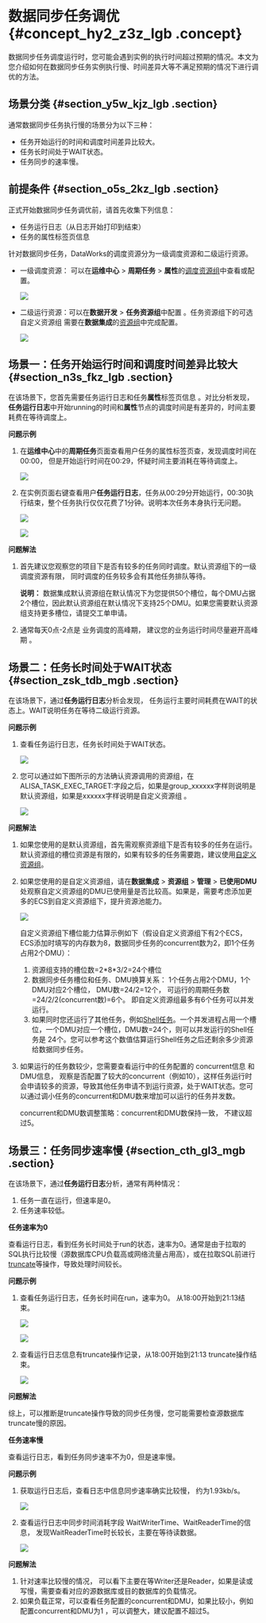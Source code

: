 # 数据同步任务调优 {#concept_hy2_z3z_lgb .concept}

数据同步任务调度运行时，您可能会遇到实例的执行时间超过预期的情况。本文为您介绍如何在数据同步任务实例执行慢、时间差异大等不满足预期的情况下进行调优的方法。

## 场景分类 {#section_y5w_kjz_lgb .section}

通常数据同步任务执行慢的场景分为以下三种：

-   任务开始运行的时间和调度时间差异比较大。
-   任务长时间处于WAIT状态。
-   任务同步的速率慢。

## 前提条件 {#section_o5s_2kz_lgb .section}

正式开始数据同步任务调优前，请首先收集下列信息：

-   任务运行日志（从日志开始打印到结束）
-   任务的属性标签页信息

针对数据同步任务，DataWorks的调度资源分为一级调度资源和二级运行资源。

-   一级调度资源： 可以在**运维中心** \> **周期任务** \> **属性**的[调度资源组](cn.zh-CN/使用指南/管理控制台/调度资源列表.md#)中查看或配置。

    ![](http://static-aliyun-doc.oss-cn-hangzhou.aliyuncs.com/assets/img/105149/155427103637316_zh-CN.png)

-   二级运行资源：可以在**数据开发** \> **任务资源组**中配置 。任务资源组下的可选自定义资源组 需要在**数据集成**的[资源组](cn.zh-CN/使用指南/数据集成/常见配置/新增任务资源.md#)中完成配置。

    ![](http://static-aliyun-doc.oss-cn-hangzhou.aliyuncs.com/assets/img/105149/155427103637317_zh-CN.png)


## 场景一：任务开始运行时间和调度时间差异比较大 {#section_n3s_fkz_lgb .section}

在该场景下，您首先需要任务运行日志和任务**属性**标签页信息 。对比分析发现， **任务运行日志**中开始running的时间和**属性**节点的调度时间是有差异的，时间主要耗费在等待调度上。

**问题示例**

1.  在**运维中心**中的**周期任务**页面查看用户任务的属性标签页查，发现调度时间在00:00， 但是开始运行时间在00:29，怀疑时间主要消耗在等待调度上。

    ![](http://static-aliyun-doc.oss-cn-hangzhou.aliyuncs.com/assets/img/105149/155427103637324_zh-CN.png)

2.  在实例页面右键查看用户**任务运行日志**，任务从00:29分开始运行，00:30执行结束，整个任务执行仅仅花费了1分钟。说明本次任务本身执行无问题。

    ![](http://static-aliyun-doc.oss-cn-hangzhou.aliyuncs.com/assets/img/105149/155427103637325_zh-CN.png)

    ![](http://static-aliyun-doc.oss-cn-hangzhou.aliyuncs.com/assets/img/105149/155427103637326_zh-CN.png)


**问题解法**

1.  首先建议您观察您的项目下是否有较多的任务同时调度。默认资源组下的一级调度资源有限， 同时调度的任务较多会有其他任务排队等待。

    **说明：** 数据集成默认资源组在默认情况下为您提供50个槽位，每个DMU占据2个槽位，因此默认资源组在默认情况下支持25个DMU。如果您需要默认资源组支持更多槽位，请提交工单申请。

2.  通常每天0点-2点是 业务调度的高峰期， 建议您的业务运行时间尽量避开高峰期 。

## 场景二：任务长时间处于WAIT状态 {#section_zsk_tdb_mgb .section}

在该场景下，通过**任务运行日志**分析会发现， 任务运行主要时间耗费在WAIT的状态上。WAIT说明任务在等待二级运行资源。

**问题示例**

1.  查看任务运行日志，任务长时间处于WAIT状态。

    ![](http://static-aliyun-doc.oss-cn-hangzhou.aliyuncs.com/assets/img/105149/155427103637526_zh-CN.png)

2.  您可以通过如下图所示的方法确认资源调用的资源组，在ALISA\_TASK\_EXEC\_TARGET:字段之后，如果是group\_xxxxxx字样则说明是 默认资源组，如果是xxxxxx字样说明是自定义资源组 。

    ![](http://static-aliyun-doc.oss-cn-hangzhou.aliyuncs.com/assets/img/105149/155427103637527_zh-CN.png)


**问题解法**

1.  如果您使用的是默认资源组，首先需观察资源组下是否有较多的任务在运行。默认资源组的槽位资源是有限的，如果有较多的任务需要跑，建议使用[自定义资源组](cn.zh-CN/使用指南/数据集成/常见配置/新增任务资源.md#)。
2.  如果您使用的是自定义资源组，请在**数据集成** \> **资源组** \> **管理** \> **已使用DMU**处观察自定义资源组的DMU已使用量是否比较高。如果是，需要考虑添加更多的ECS到自定义资源组下，提升资源池能力。

    ![](http://static-aliyun-doc.oss-cn-hangzhou.aliyuncs.com/assets/img/105149/155427103637583_zh-CN.png)

    自定义资源组下槽位能力估算示例如下（假设自定义资源组下有2个ECS，ECS添加时填写的内存数为8，数据同步任务的concurrent数为2，即1个任务占用2个DMU）：

    1.  资源组支持的槽位数=2\*8\*3/2=24个槽位
    2.  数据同步任务槽位和任务、DMU换算关系： 1个任务占用2个DMU，1个DMU对应2个槽位， DMU数=24/2=12个， 可运行的周期任务数=24/2/2\(concurrent数\)=6个。 即自定义资源组最多有6个任务可以并发运行。
    3.  如果同时您还运行了其他任务，例如[Shell任务](cn.zh-CN/使用指南/数据开发/节点类型/SHELL节点.md#)。一个并发进程占用一个槽位，一个DMU对应一个槽位，DMU数=24个，则可以并发运行的Shell任务是 24个。您可以参考这个数值估算运行Shell任务之后还剩余多少资源给数据同步任务。
3.  如果运行的任务数较少，您需要查看运行中的任务配置的 concurrent信息 和DMU信息， 观察是否配置了较大的concurrent（例如10），这样任务运行时会申请较多的资源，导致其他任务申请不到运行资源，处于WAIT状态。您可以通过调小任务的concurrent和DMU数来增加可以运行的任务并发数。

    concurrent和DMU数调整策略：concurrent和DMU数保持一致， 不建议超过5。


## 场景三：任务同步速率慢 {#section_cth_gl3_mgb .section}

在该场景下，通过**任务运行日志**分析，通常有两种情况：

1.  任务一直在运行，但速率是0。
2.  任务速率较低。

**任务速率为0**

查看运行日志，看到任务长时间处于run的状态，速率为0。通常是由于拉取的SQL执行比较慢（源数据库CPU负载高或网络流量占用高），或在拉取SQL前进行[truncate](../../../../../cn.zh-CN/用户指南/SQL/DDL语句/表操作.md#)等操作，导致处理时间较长。

**问题示例**

1.  查看任务运行日志，任务长时间在run，速率为0。 从18:00开始到21:13结束。

    ![](http://static-aliyun-doc.oss-cn-hangzhou.aliyuncs.com/assets/img/105149/155427103637591_zh-CN.png)

    ![](http://static-aliyun-doc.oss-cn-hangzhou.aliyuncs.com/assets/img/105149/155427103637592_zh-CN.png)

2.  查看运行日志信息有truncate操作记录，从18:00开始到21:13 truncate操作结束。

    ![](http://static-aliyun-doc.oss-cn-hangzhou.aliyuncs.com/assets/img/105149/155427103637593_zh-CN.png)


**问题解法**

综上，可以推断是truncate操作导致的同步任务慢，您可能需要检查源数据库truncate慢的原因。

**任务速率慢**

查看运行日志，看到任务同步速率不为0，但是速率慢。

**问题示例**

1.  获取运行日志后，查看日志中信息同步速率确实比较慢， 约为1.93kb/s。

    ![](http://static-aliyun-doc.oss-cn-hangzhou.aliyuncs.com/assets/img/105149/155427103737594_zh-CN.png)

2.  查看运行日志中同步时间消耗字段 WaitWriterTime、WaitReaderTime的信息， 发现WaitReaderTime时长较长，主要在等待读数据。

    ![](http://static-aliyun-doc.oss-cn-hangzhou.aliyuncs.com/assets/img/105149/155427103737595_zh-CN.png)


**问题解法**

1.  针对速率比较慢的情况， 可以看下主要在等Writer还是Reader，如果是读或写慢，需要查看对应的源数据库或目的数据库的负载情况。
2.  如果负载正常，可以查看任务配置的concurrent和DMU，如果比较小，例如配置concurrent和DMU为1 ，可以调整大，建议配置不超过5。

